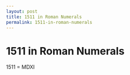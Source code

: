 ```yaml
---
layout: post
title: 1511 in Roman Numerals
permalink: 1511-in-roman-numerals
---
```


# 1511 in Roman Numerals

1511 = MDXI
